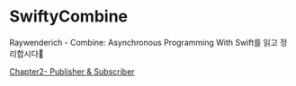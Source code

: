 # SwiftyCombine
Raywenderich - Combine: Asynchronous Programming With Swift를 읽고 정리합시다🍣

[Chapter2- Publisher & Subscriber](https://www.notion.so/Swifty-Combine-ca69820917954b83a5f2964cc5f47315?pvs=4)
